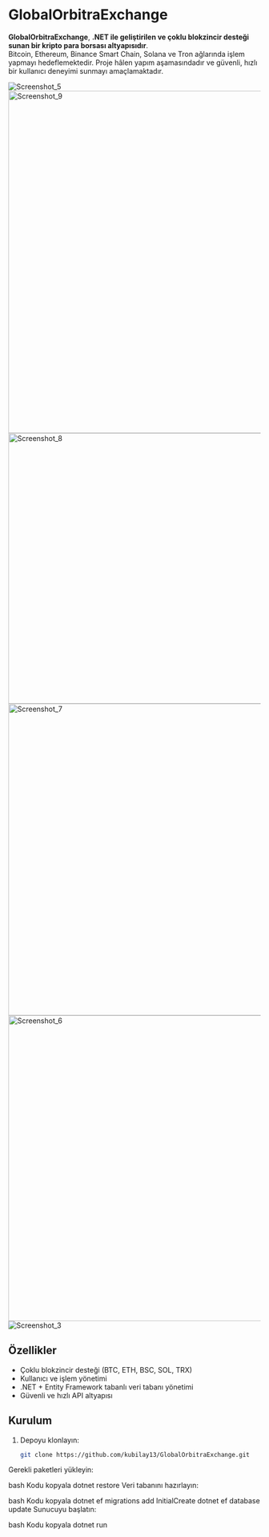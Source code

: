 # GlobalOrbitraExchange

**GlobalOrbitraExchange**, **.NET ile geliştirilen ve çoklu blokzincir desteği sunan bir kripto para borsası altyapısıdır**.  
Bitcoin, Ethereum, Binance Smart Chain, Solana ve Tron ağlarında işlem yapmayı hedeflemektedir. Proje hâlen yapım aşamasındadır ve güvenli, hızlı bir kullanıcı deneyimi sunmayı amaçlamaktadır.

![Screenshot_5](https://github.com/user-attachments/assets/4bec5cb5-c34b-410b-90a7-ece67e848350)
<img width="1599" height="683" alt="Screenshot_9" src="https://github.com/user-attachments/assets/63982db2-4f90-4dee-b5d7-a1cf5f338c85" />
<img width="1599" height="540" alt="Screenshot_8" src="https://github.com/user-attachments/assets/54cbeff7-d6f9-48f1-b3e9-fc14bd3301aa" />
<img width="1599" height="622" alt="Screenshot_7" src="https://github.com/user-attachments/assets/153a5a47-0f67-4029-b1c5-d3e9b05d4a72" />
<img width="1599" height="610" alt="Screenshot_6" src="https://github.com/user-attachments/assets/ab7e5486-6e93-4e64-bac0-84223c8d87ef" />
![Screenshot_3](https://github.com/user-attachments/assets/c7f56a30-d415-40cb-a004-846296902012)

## Özellikler
- Çoklu blokzincir desteği (BTC, ETH, BSC, SOL, TRX)
- Kullanıcı ve işlem yönetimi
- .NET + Entity Framework tabanlı veri tabanı yönetimi
- Güvenli ve hızlı API altyapısı

## Kurulum
1. Depoyu klonlayın:
   ```bash
   git clone https://github.com/kubilay13/GlobalOrbitraExchange.git
Gerekli paketleri yükleyin:

bash
Kodu kopyala
dotnet restore
Veri tabanını hazırlayın:

bash
Kodu kopyala
dotnet ef migrations add InitialCreate
dotnet ef database update
Sunucuyu başlatın:

bash
Kodu kopyala
dotnet run

